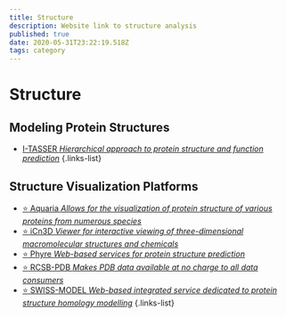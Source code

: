 ```yaml
---
title: Structure
description: Website link to structure analysis
published: true
date: 2020-05-31T23:22:19.518Z
tags: category
---
```


# Structure

## Modeling Protein Structures

- [I-TASSER *Hierarchical approach to protein structure and function prediction*](https://vdclab-wiki.herokuapp.com/en/structure/modeling-protein-structures/I-TASSER)
{.links-list}

## Structure Visualization Platforms 

- [:star: Aquaria *Allows for the visualization of protein structure of various proteins from numerous species*](https://vdclab-wiki.herokuapp.com/en/structure/visualization-platforms/Aquaria)
- [:star: iCn3D *Viewer for interactive viewing of three-dimensional macromolecular structures and chemicals*](https://vdclab-wiki.herokuapp.com/en/structure/visualization-platforms/iCn3D)
- [:star: Phyre *Web-based services for protein structure prediction*](https://vdclab-wiki.herokuapp.com/en/structure/visualization-platforms/Phyre)
- [:star: RCSB-PDB *Makes PDB data available at no charge to all data consumers*](https://vdclab-wiki.herokuapp.com/en/structure/visualization-platforms/RCSB-PDB)
- [:star: SWISS-MODEL *Web-based integrated service dedicated to protein structure homology modelling*](https://vdclab-wiki.herokuapp.com/en/structure/visualization-platforms/SWISS-MODEL)
{.links-list}